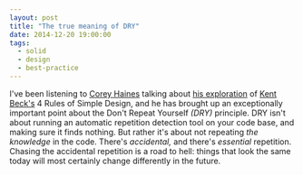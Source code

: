```yaml
---
layout: post
title: "The true meaning of DRY"
date: 2014-12-20 19:00:00
tags:
  - solid
  - design
  - best-practice
---
```


I've been listening to [Corey Haines](http://articles.coreyhaines.com/) talking about
[his exploration](https://leanpub.com/4rulesofsimpledesign) of
[Kent Beck's](http://www.threeriversinstitute.org/blog/) 4 Rules of Simple Design, and he has
brought up an exceptionally important point about the Don't Repeat Yourself _(DRY)_ principle. DRY
isn't about running an automatic repetition detection tool on your code base, and making sure it
finds nothing. But rather it's about not repeating _the knowledge_ in the code. There's
_accidental,_ and there's _essential_ repetition. Chasing the accidental repetition is a road to
hell: things that look the same today will most certainly change differently in the future.
